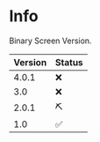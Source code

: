 # Info

Binary Screen Version.

| Version | Status       |
| --------| ------------------ |
| 4.0.1   |     :x:|
| 3.0     |     :x: |
| 2.0.1   |      ⛏️                 | 
| 1.0     |     :white_check_mark: |

## 
